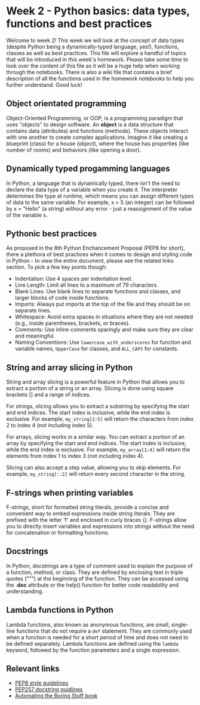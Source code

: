 # Week 2 - Python basics: data types, functions and best practices

Welcome to week 2! This week we will look at the concept of data types (despite Python being a dynamically-typed language, yes!), functions, classes as well as best practices. This file will explore a handful of topics that will be introduced in this week's homework. Please take some time to look over the content of this file as it will be a huge help when working through the notebooks. There is also a wiki file that contains a brief description of all the functions used in the homework notebooks to help you further understand. Good luck!

## Object orientated programming

Object-Oriented Programming, or OOP, is a programming paradigm that uses "objects" to design software. An **object** is a data structure that contains data (attributes) and functions (methods). These objects interact with one another to create complex applications. Imagine it like creating a blueprint (class) for a house (object), where the house has properties (like number of rooms) and behaviors (like opening a door).

## Dynamically typed progamming languages

In Python, a language that is dynamically typed, there isn't the need to declare the data type of a variable when you create it. The interpreter determines the type at runtime, which means you can assign different types of data to the same variable. For example, x = 5 (an integer) can be followed by x = "Hello" (a string) without any error - just a reassignment of the value of the variable x.

## Pythonic best practices

As proposed in the 8th Python Enchancement Proposal (PEP8 for short), there a plethora of best practices when it comes to design and styling code in Python - to view the entire document, please see the related links section. To pick a few key points though:

* Indentation: Use 4 spaces per indentation level.
* Line Length: Limit all lines to a maximum of 79 characters.
* Blank Lines: Use blank lines to separate functions and classes, and larger blocks of code inside functions.
* Imports: Always put imports at the top of the file and they should be on separate lines.
* Whitespace: Avoid extra spaces in situations where they are not needed (e.g., inside parentheses, brackets, or braces).
* Comments: Use inline comments sparingly and make sure they are clear and meaningful.
* Naming Conventions: Use `lowercase_with_underscores` for function and variable names, `UpperCase` for classes, and `ALL_CAPS` for constants.

## String and array slicing in Python

String and array slicing is a powerful feature in Python that allows you to extract a portion of a string or an array. Slicing is done using square brackets [] and a range of indices.

For strings, slicing allows you to extract a substring by specifying the start and end indices. The start index is inclusive, while the end index is exclusive. For example, `my_string[2:5]` will return the characters from index 2 to index 4 (not including index 5).

For arrays, slicing works in a similar way. You can extract a portion of an array by specifying the start and end indices. The start index is inclusive, while the end index is exclusive. For example, `my_array[1:4]` will return the elements from index 1 to index 3 (not including index 4).

Slicing can also accept a step value, allowing you to skip elements. For example, `my_string[::2]` will return every second character in the string.

## F-strings when printing variables

F-strings, short for formatted string literals, provide a concise and convenient way to embed expressions inside string literals. They are prefixed with the letter 'f' and enclosed in curly braces {}. F-strings allow you to directly insert variables and expressions into strings without the need for concatenation or formatting functions.

## Docstrings

In Python, docstrings are a type of comment used to explain the purpose of a function, method, or class. They are defined by enclosing text in triple quotes (""") at the beginning of the function. They can be accessed using the .__doc__ attribute or the help() function for better code readability and understanding.

## Lambda functions in Python

Lambda functions, also known as anonymous functions, are small, single-line functions that do not require a `def` statement. They are commonly used when a function is needed for a short period of time and does not need to be defined separately. Lambda functions are defined using the `lambda` keyword, followed by the function parameters and a single expression.

## Relevant links
* [PEP8 style guidelines](https://peps.python.org/pep-0008/)
* [PEP257 docstring guidlines](https://peps.python.org/pep-0257/)
* [Automating the Boring Stuff book](https://automatetheboringstuff.com/)
